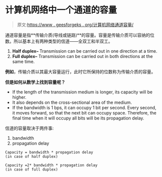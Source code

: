 # 计算机网络中一个通道的容量

> 原文:[https://www . geesforgeks . org/计算机网络通道容量/](https://www.geeksforgeeks.org/capacity-of-a-channel-in-computer-network/)

通道容量是指**传输介质(导线或链路)**的容量。容量是传输介质可以容纳的位数。所以基本上有两种类型的信道——全双工和半双工。

1.  **Half duplex–** Transmission can be carried out in one direction at a time.
2.  **Full duplex–** Transmission can be carried out in both directions at the same time.

**例如**，传输介质以其最大容量运行，此时它所保持的位数称为传输介质的容量。

**但是如何从数学上找到容量呢？**

*   If the length of the transmission medium is longer, its capacity will be higher.
*   It also depends on the cross-sectional area of the medium.
*   If the bandwidth is 1 bps, it can occupy 1 bit per second. Every second, it moves forward, so that the next bit can occupy space. Therefore, the final time when it will occupy all bits will be its propagation delay.

信道的容量取决于两件事:

1.  bandwidth
2.  propagation delay

```
Capacity = bandwidth * propagation delay 
(in case of half duplex)

Capacity =2* bandwidth * propagation delay 
(in case of full duplex) 
```